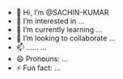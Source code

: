 - 👋 Hi, I’m @SACHIN-KUMAR
- 👀 I’m interested in ...
- 🌱 I’m currently learning ...
- 💞️ I’m looking to collaborate ...
- 📫 ...... ...
- 😄 Pronouns: ...
- ⚡ Fun fact: ...

<!---
SACHIN-code1/SACHIN-code1 is a ✨ special ✨ repository because its `README.md` (this file) appears on your GitHub profile.
You can click the Preview link to take a look at your changes.
--->
